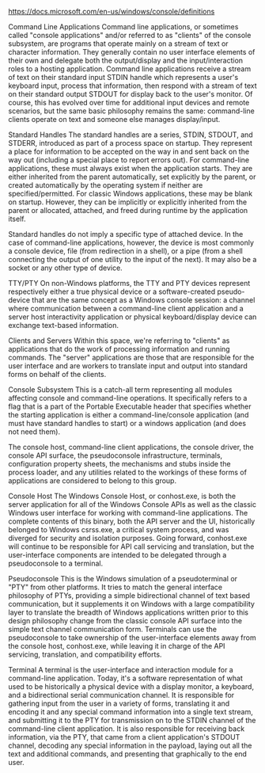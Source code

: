 https://docs.microsoft.com/en-us/windows/console/definitions

Command Line Applications
Command line applications, or sometimes called "console applications" and/or referred to as "clients" of the console subsystem, are programs that operate mainly on a stream of text or character information. They generally contain no user interface elements of their own and delegate both the output/display and the input/interaction roles to a hosting application. Command line applications receive a stream of text on their standard input STDIN handle which represents a user's keyboard input, process that information, then respond with a stream of text on their standard output STDOUT for display back to the user's monitor. Of course, this has evolved over time for additional input devices and remote scenarios, but the same basic philosophy remains the same: command-line clients operate on text and someone else manages display/input.

Standard Handles
The standard handles are a series, STDIN, STDOUT, and STDERR, introduced as part of a process space on startup. They represent a place for information to be accepted on the way in and sent back on the way out (including a special place to report errors out). For command-line applications, these must always exist when the application starts. They are either inherited from the parent automatically, set explicitly by the parent, or created automatically by the operating system if neither are specified/permitted. For classic Windows applications, these may be blank on startup. However, they can be implicitly or explicitly inherited from the parent or allocated, attached, and freed during runtime by the application itself.

Standard handles do not imply a specific type of attached device. In the case of command-line applications, however, the device is most commonly a console device, file (from redirection in a shell), or a pipe (from a shell connecting the output of one utility to the input of the next). It may also be a socket or any other type of device.

TTY/PTY
On non-Windows platforms, the TTY and PTY devices represent respectively either a true physical device or a software-created pseudo-device that are the same concept as a Windows console session: a channel where communication between a command-line client application and a server host interactivity application or physical keyboard/display device can exchange text-based information.

Clients and Servers
Within this space, we're referring to "clients" as applications that do the work of processing information and running commands. The "server" applications are those that are responsible for the user interface and are workers to translate input and output into standard forms on behalf of the clients.

Console Subsystem
This is a catch-all term representing all modules affecting console and command-line operations. It specifically refers to a flag that is a part of the Portable Executable header that specifies whether the starting application is either a command-line/console application (and must have standard handles to start) or a windows application (and does not need them).

The console host, command-line client applications, the console driver, the console API surface, the pseudoconsole infrastructure, terminals, configuration property sheets, the mechanisms and stubs inside the process loader, and any utilities related to the workings of these forms of applications are considered to belong to this group.

Console Host
The Windows Console Host, or conhost.exe, is both the server application for all of the Windows Console APIs as well as the classic Windows user interface for working with command-line applications. The complete contents of this binary, both the API server and the UI, historically belonged to Windows csrss.exe, a critical system process, and was diverged for security and isolation purposes. Going forward, conhost.exe will continue to be responsible for API call servicing and translation, but the user-interface components are intended to be delegated through a pseudoconsole to a terminal.

Pseudoconsole
This is the Windows simulation of a pseudoterminal or "PTY" from other platforms. It tries to match the general interface philosophy of PTYs, providing a simple bidirectional channel of text based communication, but it supplements it on Windows with a large compatibility layer to translate the breadth of Windows applications written prior to this design philosophy change from the classic console API surface into the simple text channel communication form. Terminals can use the pseudoconsole to take ownership of the user-interface elements away from the console host, conhost.exe, while leaving it in charge of the API servicing, translation, and compatibility efforts.

Terminal
A terminal is the user-interface and interaction module for a command-line application. Today, it's a software representation of what used to be historically a physical device with a display monitor, a keyboard, and a bidirectional serial communication channel. It is responsible for gathering input from the user in a variety of forms, translating it and encoding it and any special command information into a single text stream, and submitting it to the PTY for transmission on to the STDIN channel of the command-line client application. It is also responsible for receiving back information, via the PTY, that came from a client application's STDOUT channel, decoding any special information in the payload, laying out all the text and additional commands, and presenting that graphically to the end user.